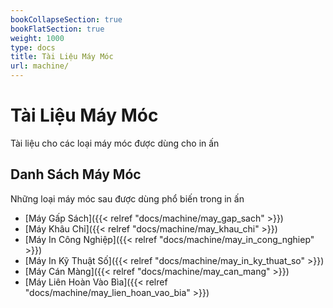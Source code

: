 ```yaml
---
bookCollapseSection: true
bookFlatSection: true
weight: 1000
type: docs
title: Tài Liệu Máy Móc
url: machine/
---
```


# Tài Liệu Máy Móc

Tài liệu cho các loại máy móc được dùng cho in ấn

## Danh Sách Máy Móc

Những loại máy móc sau được dùng phổ biến trong in ấn

- [Máy Gấp Sách]({{< relref "docs/machine/may_gap_sach" >}})
- [Máy Khâu Chỉ]({{< relref "docs/machine/may_khau_chi" >}})
- [Máy In Công Nghiệp]({{< relref "docs/machine/may_in_cong_nghiep" >}})
- [Máy In Kỹ Thuật Số]({{< relref "docs/machine/may_in_ky_thuat_so" >}})
- [Máy Cán Màng]({{< relref "docs/machine/may_can_mang" >}})
- [Máy Liên Hoàn Vào Bìa]({{< relref "docs/machine/may_lien_hoan_vao_bia" >}})


